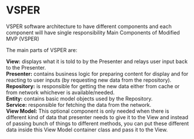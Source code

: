 # VSPER
VSPER software architecture to have different components and each component will have single responsibility
Main Components of Modified MVP (VSPER)

The main parts of VSPER are:

<b>View:</b> displays what it is told to by the Presenter and relays user input back to the Presenter.</br>
<b>Presenter:</b> contains business logic for preparing content for display and for reacting to user inputs (by requesting new data from the repository).</br>
<b>Repository:</b> is responsible for getting the new data either from cache or from network whichever is available/needed.</br>
<b>Entity:</b> contains basic model objects used by the Repository.</br>
<b>Service:</b> responsible for fetching the data from the network.</br>
<b>View Model:</b> This optional component is only needed when there is different kind of data that presenter needs to give it to the View and instead of passing bunch of things to different methods, you can put these different data inside this View Model container class and pass it to the View.</br>
